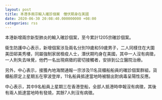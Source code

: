```yaml
---
layout: post
title: 本港多兩宗輸入確診個案　僭伏期身在美國
date: 2020-06-30 20:08:40.000000000 +08:00
categories: rss
---
```


本港新增兩宗新型肺炎的輸入確診個案，至今累計1205宗確診個案。

衞生防護中心表示，新增個案涉及兩名分別19歲和59歲男子，二人同樣住在大圍美田邨美秀樓，同屬強制家居檢疫人士，潛伏期均身在美國，其中一人沒有病徵，一人則失去味覺，他們一名出現病徵的密切接觸者，安排到公立醫院治療。

另外，中心表示，接獲內地海關通報一宗涉及11名貨櫃船船員的確診個案群組，貨櫃船原定上星期五在寧波登岸，11名船員抵達當地時被驗出對病毒呈陽性反應。

中心表示，其中9名船員上星期三在香港登船，全部人抵港時申報沒有病徵，其後有兩人抵達當地時有發燒，其餘7人則沒有病徵。
